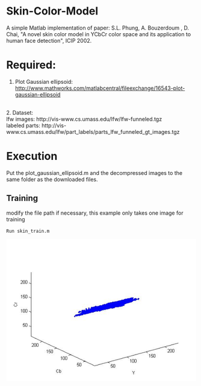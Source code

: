 # Skin-Color-Model
A simple Matlab implementation of paper: S.L. Phung, A. Bouzerdoum
, D. Chai, "A novel skin color model in YCbCr color space and its application to human face detection", ICIP 2002.

# Required:
1. Plot Gaussian ellipsoid: http://www.mathworks.com/matlabcentral/fileexchange/16543-plot-gaussian-ellipsoid
<br>
2. Dataset: <br>
lfw images: http://vis-www.cs.umass.edu/lfw/lfw-funneled.tgz <br>
labeled parts: http://vis-www.cs.umass.edu/lfw/part_labels/parts_lfw_funneled_gt_images.tgz

# Execution
Put the plot_gaussian_ellipsoid.m and the decompressed images to the same folder as the downloaded files.
## Training
modify the file path if necessary, this example only takes one image for training
```
Run skin_train.m
```
![Skin distribution in YCbCr](skin_dist.jpg)
